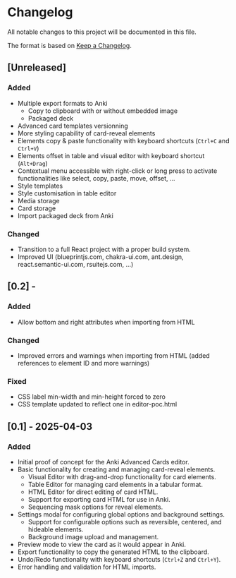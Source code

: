 # Changelog

All notable changes to this project will be documented in this file.

The format is based on [Keep a Changelog](https://keepachangelog.com/en/1.0.0/).

## [Unreleased]

### Added
- Multiple export formats to Anki
    - Copy to clipboard with or without embedded image
    - Packaged deck
- Advanced card templates versionning
- More styling capability of card-reveal elements
- Elements copy & paste functionality with keyboard shortcuts (`Ctrl+C` and `Ctrl+V`)
- Elements offset in table and visual editor with keyboard shortcut (`Alt+Drag`)
- Contextual menu accessible with right-click or long press to activate functionalities like select, copy, paste, move, offset, ...
- Style templates
- Style customisation in table editor
- Media storage
- Card storage
- Import packaged deck from Anki

### Changed
- Transition to a full React project with a proper build system.
- Improved UI (blueprintjs.com, chakra-ui.com, ant.design, react.semantic-ui.com, rsuitejs.com, ...)

## [0.2] - 

### Added
- Allow bottom and right attributes when importing from HTML

### Changed
- Improved errors and warnings when importing from HTML (added references to element ID and more warnings)

### Fixed
- CSS label min-width and min-height forced to zero
- CSS template updated to reflect one in editor-poc.html

## [0.1] - 2025-04-03

### Added
- Initial proof of concept for the Anki Advanced Cards editor.
- Basic functionality for creating and managing card-reveal elements.
    - Visual Editor with drag-and-drop functionality for card elements.
    - Table Editor for managing card elements in a tabular format.
    - HTML Editor for direct editing of card HTML.
    - Support for exporting card HTML for use in Anki.
    - Sequencing mask options for reveal elements.
- Settings modal for configuring global options and background settings.
    - Support for configurable options such as reversible, centered, and hideable elements.
    - Background image upload and management.
- Preview mode to view the card as it would appear in Anki.
- Export functionality to copy the generated HTML to the clipboard.
- Undo/Redo functionality with keyboard shortcuts (`Ctrl+Z` and `Ctrl+Y`).
- Error handling and validation for HTML imports.
